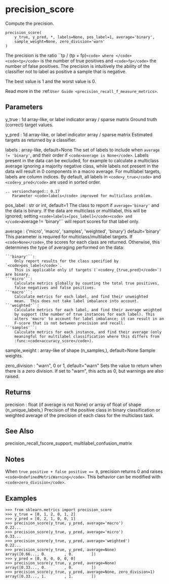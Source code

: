# precision_score







Compute the precision.

<pre><code>precision_score(
    y_true, y_pred, *, labels=None, pos_label=1, average=&#x27;binary&#x27;,
    sample_weight=None, zero_division=&#x27;warn&#x27;
)</code></pre>




The precision is the ratio ``tp / (tp + fp)`<code> where </code><code>tp</code>` is the number of
true positives and `<code>fp</code>` the number of false positives. The precision is
intuitively the ability of the classifier not to label as positive a sample
that is negative.

The best value is 1 and the worst value is 0.

Read more in the :ref:`User Guide <precision_recall_f_measure_metrics>`.

Parameters
----------
y_true : 1d array-like, or label indicator array / sparse matrix
    Ground truth (correct) target values.

y_pred : 1d array-like, or label indicator array / sparse matrix
    Estimated targets as returned by a classifier.

labels : array-like, default=None
    The set of labels to include when ``average != 'binary'``, and their
    order if `<code>average is None</code>`. Labels present in the data can be
    excluded, for example to calculate a multiclass average ignoring a
    majority negative class, while labels not present in the data will
    result in 0 components in a macro average. For multilabel targets,
    labels are column indices. By default, all labels in `<code>y_true</code>` and
    `<code>y_pred</code>` are used in sorted order.

    .. versionchanged:: 0.17
       Parameter <code>labels</code> improved for multiclass problem.

pos_label : str or int, default=1
    The class to report if ``average='binary'`` and the data is binary.
    If the data are multiclass or multilabel, this will be ignored;
    setting `<code>labels=[pos_label]</code><code> and </code>`average != 'binary'`` will report
    scores for that label only.

average : {'micro', 'macro', 'samples', 'weighted', 'binary'}             default='binary'
    This parameter is required for multiclass/multilabel targets.
    If `<code>None</code>`, the scores for each class are returned. Otherwise, this
    determines the type of averaging performed on the data:

    ``'binary'``:
        Only report results for the class specified by `<code>pos_label</code>`.
        This is applicable only if targets (`<code>y_{true,pred}</code>`) are binary.
    ``'micro'``:
        Calculate metrics globally by counting the total true positives,
        false negatives and false positives.
    ``'macro'``:
        Calculate metrics for each label, and find their unweighted
        mean.  This does not take label imbalance into account.
    ``'weighted'``:
        Calculate metrics for each label, and find their average weighted
        by support (the number of true instances for each label). This
        alters 'macro' to account for label imbalance; it can result in an
        F-score that is not between precision and recall.
    ``'samples'``:
        Calculate metrics for each instance, and find their average (only
        meaningful for multilabel classification where this differs from
        :func:<code>accuracy_score</code>).

sample_weight : array-like of shape (n_samples,), default=None
    Sample weights.

zero_division : "warn", 0 or 1, default="warn"
    Sets the value to return when there is a zero division. If set to
    "warn", this acts as 0, but warnings are also raised.

Returns
-------
precision : float (if average is not None) or array of float of shape
    (n_unique_labels,)
    Precision of the positive class in binary classification or weighted
    average of the precision of each class for the multiclass task.

See Also
--------
precision_recall_fscore_support, multilabel_confusion_matrix

Notes
-----
When ``true positive + false positive == 0``, precision returns 0 and
raises `<code>UndefinedMetricWarning</code>`. This behavior can be
modified with `<code>zero_division</code>`.

Examples
--------
```
>>> from sklearn.metrics import precision_score
>>> y_true = [0, 1, 2, 0, 1, 2]
>>> y_pred = [0, 2, 1, 0, 0, 1]
>>> precision_score(y_true, y_pred, average='macro')
0.22...
>>> precision_score(y_true, y_pred, average='micro')
0.33...
>>> precision_score(y_true, y_pred, average='weighted')
0.22...
>>> precision_score(y_true, y_pred, average=None)
array([0.66..., 0.        , 0.        ])
>>> y_pred = [0, 0, 0, 0, 0, 0]
>>> precision_score(y_true, y_pred, average=None)
array([0.33..., 0.        , 0.        ])
>>> precision_score(y_true, y_pred, average=None, zero_division=1)
array([0.33..., 1.        , 1.        ])
```